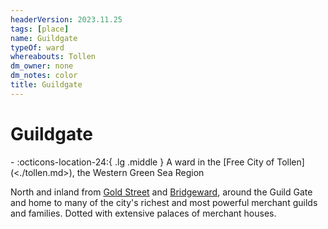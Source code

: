 ```yaml
---
headerVersion: 2023.11.25
tags: [place]
name: Guildgate
typeOf: ward
whereabouts: Tollen
dm_owner: none
dm_notes: color
title: Guildgate
---
```

# Guildgate
<div class="grid cards ext-narrow-margin ext-one-column" markdown>
-    :octicons-location-24:{ .lg .middle } A ward in the [Free City of Tollen](<./tollen.md>), the Western Green Sea Region  
</div>


North and inland from [Gold Street](<./gold-street.md>) and [Bridgeward](<./bridgeward.md>), around the Guild Gate and home to many of the city's richest and most powerful merchant guilds and families. Dotted with extensive palaces of merchant houses.